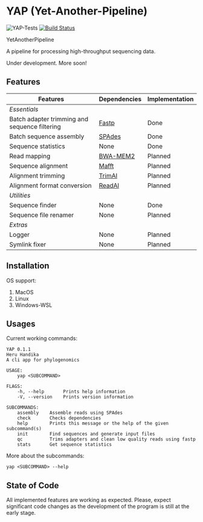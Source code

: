# YAP (Yet-Another-Pipeline)

![YAP-Tests](https://github.com/hhandika/yap/workflows/YAP-Tests/badge.svg)
[![Build Status](https://www.travis-ci.com/hhandika/yap.svg?branch=main)](https://www.travis-ci.com/hhandika/yap)

YetAnotherPipeline

A pipeline for processing high-throughput sequencing data.

Under development. More soon!

## Features

| Features                                      | Dependencies                                       | Implementation |
| --------------------------------------------- | -------------------------------------------------- | -------------- |
| _Essentials_                                  |
| Batch adapter trimming and sequence filtering | [Fastp](https://github.com/OpenGene/fastp)         | Done           |
| Batch sequence assembly                       | [SPAdes](https://github.com/ablab/spades)          | Done           |
| Sequence statistics                           | None                                               | Done           |
| Read mapping                                  | [BWA-MEM2](https://github.com/bwa-mem2/bwa-mem2)   | Planned        |
| Sequence alignment                            | [Mafft](https://mafft.cbrc.jp/alignment/software/) | Planned        |
| Alignment trimming                            | [TrimAl](http://trimal.cgenomics.org/introduction) | Planned        |
| Alignment format conversion                   | [ReadAl](http://trimal.cgenomics.org/introduction) | Planned        |
| _Utilities_                                   |
| Sequence finder                               | None                                               | Done           |
| Sequence file renamer                         | None                                               | Planned        |
| _Extras_                                      |
| Logger                                        | None                                               | Planned        |
| Symlink fixer                                 | None                                               | Planned        |

## Installation

OS support:

1. MacOS
2. Linux
3. Windows-WSL

## Usages

Current working commands:

```
YAP 0.1.1
Heru Handika
A cli app for phylogenomics

USAGE:
    yap <SUBCOMMAND>

FLAGS:
    -h, --help       Prints help information
    -V, --version    Prints version information

SUBCOMMANDS:
    assembly    Assemble reads using SPAdes
    check       Checks dependencies
    help        Prints this message or the help of the given subcommand(s)
    init        Find sequences and generate input files
    qc          Trims adapters and clean low quality reads using fastp
    stats       Get sequence statistics
```

More about the subcommands:

```
yap <SUBCOMMAND> --help
```

## State of Code

All implemented features are working as expected. Please, expect significant code changes as the development of the program is still at the early stage.
